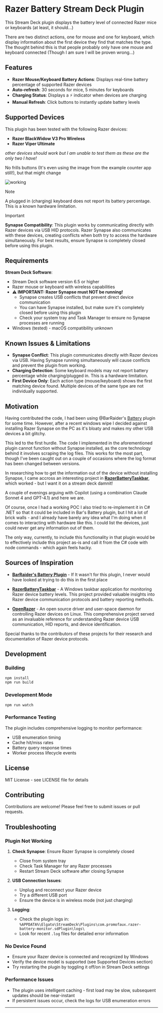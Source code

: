 # Razer Battery Stream Deck Plugin

This Stream Deck plugin displays the battery level of connected Razer mice or keyboards (at least, it should...) 

There are two distinct actions, one for mouse and one for keyboard, which display information about the first device they find that matches the type. The thought behind this is that people probably only have one mouse and keyboard connected (Though I am sure I will be proven wrong...)

## Features

- **Razer Mouse/Keyboard Battery Actions**: Displays real-time battery percentage of supported Razer devices
- **Auto-refresh**: 30 seconds for mice, 5 minutes for keyboards
- **Charging Status**: Displays a ⚡ indicator when devices are charging
- **Manual Refresh**: Click buttons to instantly update battery levels

## Supported Devices

This plugin has been tested with the following Razer devices:

- **Razer BlackWidow V3 Pro Wireless**
- **Razer Viper Ultimate**

*other devices should work but I am unable to test them as these are the only two I have!*

No frills buttons (It's even using the image from the example counter app still!), but that might change

![working](https://github.com/user-attachments/assets/015e5238-8407-4030-9f64-a277fd256dc8)

> [!NOTE]  
> A plugged in (charging) keyboard does not report its battery percentage. This is a known hardware limitation.

> [!IMPORTANT]  
> **Synapse Compatibility**: This plugin works by communicating directly with Razer devices via USB HID protocols. Razer Synapse also communicates with these devices, creating conflicts when both try to access the hardware simultaneously. For best results, ensure Synapse is completely closed before using this plugin.

## Requirements

**Stream Deck Software**: 
- Stream Deck software version 6.5 or higher
- Razer mouse or keyboard with wireless capabilities
- **⚠️ IMPORTANT: Razer Synapse must NOT be running!** 
  - Synapse creates USB conflicts that prevent direct device communication
  - You can have Synapse installed, but make sure it's completely closed before using this plugin
  - Check your system tray and Task Manager to ensure no Synapse processes are running
- Windows (tested) - macOS compatibility unknown

## Known Issues & Limitations

- **Synapse Conflict**: This plugin communicates directly with Razer devices via USB. Having Synapse running simultaneously will cause conflicts and prevent the plugin from working.
- **Charging Detection**: Some keyboard models may not report battery percentage while charging/plugged in. This is a hardware limitation.
- **First Device Only**: Each action type (mouse/keyboard) shows the first matching device found. Multiple devices of the same type are not individually supported.

## Motivation

Having contributed the code, I had been using @BarRaider's [Battery](https://barraider.com/#:~:text=Download%20from%20Discord%5D-,Battery,-Shows%20live%20battery) plugin for some time. However, after a recent windows wipe I decided against installing Razer Synapse on the PC as it's bloaty and makes my other USB devices a bit glitchy.

This led to the first hurdle. The code I implemented in the aforementioned plugin cannot function without Synapse installed, as the core technology behind it involves scraping the log files. This works for the most part, though I've been caught out on a couple of occasions where the log format has been changed between versions.

In researching how to get the information out of the device without installing Synapse, I came accross an interesting project in **[RazerBatteryTaskbar](https://github.com/Tekk-Know/RazerBatteryTaskbar)**, which worked - but I want it on a stream deck damnit!

A couple of evenings arguing with Copilot (using a combination Claude Sonnet 4 and GPT-4.1) and here we are.

Of course, once I had a working POC I also tried to re-implement it in C# .NET so that it could be included in Bar's Battery plugin, but I hit a lot of brick walls - and I already have barely any idea what I'm doing when it comes to interacting with hardware like this. I could list the devices, just could never get any information out of them.

The only way, currently, to include this functionality in that plugin would be to effectively include this project as-is and call it from the C# code with node commands - which again feels hacky.


## Sources of Inspiration

- **[BarRaider's Battery Plugin](https://barraider.com/#:~:text=Download%20from%20Discord%5D-,Battery,-Shows%20live%20battery)** - If It wasn't for this plugin, I never would have looked at trying to do this in the first place

- **[RazerBatteryTaskbar](https://github.com/Tekk-Know/RazerBatteryTaskbar)** - A Windows taskbar application for monitoring Razer device battery levels. This project provided valuable insights into Razer device communication protocols and battery reporting methods.

- **[OpenRazer](https://github.com/openrazer/openrazer)** - An open source driver and user-space daemon for controlling Razer devices on Linux. This comprehensive project served as an invaluable reference for understanding Razer device USB communication, HID reports, and device identification.

Special thanks to the contributors of these projects for their research and documentation of Razer device protocols.

## Development

### Building
```bash
npm install
npm run build
```

### Development Mode
```bash
npm run watch
```

### Performance Testing
The plugin includes comprehensive logging to monitor performance:
- USB enumeration timing
- Cache hit/miss rates  
- Battery query response times
- Worker process lifecycle events

## License

MIT License - see LICENSE file for details

## Contributing

Contributions are welcome! Please feel free to submit issues or pull requests.

## Troubleshooting

### Plugin Not Working
1. **Check Synapse**: Ensure Razer Synapse is completely closed
   - Close from system tray
   - Check Task Manager for any Razer processes
   - Restart Stream Deck software after closing Synapse

2. **USB Connection Issues**:
   - Unplug and reconnect your Razer device
   - Try a different USB port
   - Ensure the device is in wireless mode (not just charging)

3. **Logging**:
   - Check the plugin logs in: `%APPDATA%\Elgato\StreamDeck\Plugins\com.promofaux.razer-battery-monitor.sdPlugin\logs\`
   - Look for recent `.log` files for detailed error information

### No Device Found
- Ensure your Razer device is connected and recognized by Windows
- Verify the device model is supported (see Supported Devices section)
- Try restarting the plugin by toggling it off/on in Stream Deck settings

### Performance Issues
- The plugin uses intelligent caching - first load may be slow, subsequent updates should be near-instant
- If persistent issues occur, check the logs for USB enumeration errors

---



